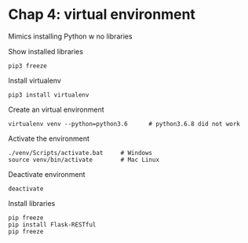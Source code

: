 # Chap 4: virtual environment
Mimics installing Python w no libraries

Show installed libraries

    pip3 freeze

Install virtualenv

    pip3 install virtualenv

Create an virtual environment

    virtualenv venv --python=python3.6      # python3.6.8 did not work

Activate the environment

    ./venv/Scripts/activate.bat     # Windows
    source venv/bin/activate        # Mac Linux
    
Deactivate environment

    deactivate

Install libraries

    pip freeze
    pip install Flask-RESTful
    pip freeze
